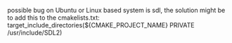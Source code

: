 possible bug on Ubuntu or Linux based system is sdl,
the solution might be to add this to the cmakelists.txt: target_include_directories(${CMAKE_PROJECT_NAME} PRIVATE /usr/include/SDL2)
